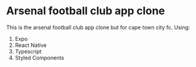 # Arsenal football club app clone
This is the arsenal football club app clone but for cape town city fc.
Using:

1. Expo
2. React Native
3. Typescript
4. Styled Components
